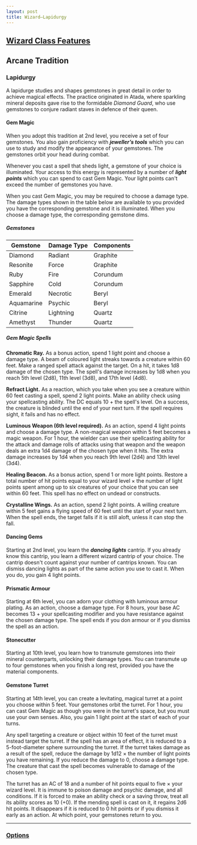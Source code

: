 ```yaml
---
layout: post
title: Wizard—Lapidurgy
---
```


## [**Wizard Class Features**](https://2014.5e.tools/classes.html#wizard_phb)

## **Arcane Tradition**

### Lapidurgy

A lapidurge studies and shapes gemstones in great detail in order to achieve magical effects. The practice originated in Atada, where sparkling mineral deposits gave rise to the formidable *Diamond Guard*, who use gemstones to conjure radiant staves in defence of their queen.

#### **Gem Magic**

When you adopt this tradition at 2nd level, you receive a set of four gemstones. You also gain proficiency with ***jeweller’s tools*** which you can use to study and modify the appearance of your gemstones. The gemstones orbit your head during combat.

Whenever you cast a spell that sheds light, a gemstone of your choice is illuminated. Your access to this energy is represented by a number of ***light points*** which you can spend to cast Gem Magic. Your light points can't exceed the number of gemstones you have.

When you cast Gem Magic, you may be required to choose a damage type. The damage types shown in the table below are available to you provided you have the corresponding gemstone and it is illuminated. When you choose a damage type, the corresponding gemstone dims.

##### Gemstones

| Gemstone           | Damage Type       | Components |
|--------------------|-------------------|------------|
| Diamond            | Radiant           | Graphite   |
| Resonite           | Force             | Graphite   |
| Ruby               | Fire              | Corundum   |
| Sapphire           | Cold              | Corundum   |
| Emerald            | Necrotic          | Beryl      |
| Aquamarine         | Psychic           | Beryl      |
| Citrine            | Lightning         | Quartz     |
| Amethyst           | Thunder           | Quartz     |

##### Gem Magic Spells

**Chromatic Ray.** As a bonus action, spend 1 light point and choose a damage type. A beam of coloured light streaks towards a creature within 60 feet. Make a ranged spell attack against the target. On a hit, it takes 1d8 damage of the chosen type. The spell's damage increases by 1d8 when you reach 5th level (2d8), 11th level (3d8), and 17th level (4d8).

**Refract Light.** As a reaction, which you take when you see a creature within 60 feet casting a spell, spend 2 light points. Make an ability check using your spellcasting ability. The DC equals 10 + the spell's level. On a success, the creature is blinded until the end of your next turn. If the spell requires sight, it fails and has no effect.

**Luminous Weapon (6th level required).** As an action, spend 4 light points and choose a damage type. A non-magical weapon within 5 feet becomes a magic weapon. For 1 hour, the wielder can use their spellcasting ability for the attack and damage rolls of attacks using that weapon and the weapon deals an extra 1d4 damage of the chosen type when it hits. The extra damage increases by 1d4 when you reach 9th level (2d4) and 13th level (3d4).

**Healing Beacon.** As a bonus action, spend 1 or more light points. Restore a total number of hit points equal to your wizard level × the number of light points spent among up to six creatures of your choice that you can see within 60 feet. This spell has no effect on undead or constructs.

**Crystalline Wings.** As an action, spend 2 light points. A willing creature within 5 feet gains a flying speed of 60 feet until the start of your next turn. When the spell ends, the target falls if it is still aloft, unless it can stop the fall.

#### **Dancing Gems**

Starting at 2nd level, you learn the ***dancing lights*** cantrip. If you already know this cantrip, you learn a different wizard cantrip of your choice. The cantrip doesn't count against your number of cantrips known. You can dismiss dancing lights as part of the same action you use to cast it. When you do, you gain 4 light points.

#### **Prismatic Armour**

Starting at 6th level, you can adorn your clothing with luminous armour plating. As an action, choose a damage type. For 8 hours, your base AC becomes 13 + your spellcasting modifier and you have resistance against the chosen damage type. The spell ends if you don armour or if you dismiss the spell as an action.

#### **Stonecutter**

Starting at 10th level, you learn how to transmute gemstones into their mineral counterparts, unlocking their damage types. You can transmute up to four gemstones when you finish a long rest, provided you have the material components.

#### **Gemstone Turret**

Starting at 14th level, you can create a levitating, magical turret at a point you choose within 5 feet. Your gemstones orbit the turret. For 1 hour, you can cast Gem Magic as though you were in the turret's space, but you must use your own senses. Also, you gain 1 light point at the start of each of your turns.

Any spell targeting a creature or object within 10 feet of the turret must instead target the turret. If the spell has an area of effect, it is reduced to a 5-foot-diameter sphere surrounding the turret. If the turret takes damage as a result of the spell, reduce the damage by 1d12 × the number of light points you have remaining. If you reduce the damage to 0, choose a damage type. The creature that cast the spell becomes vulnerable to damage of the chosen type.

The turret has an AC of 18 and a number of hit points equal to five × your wizard level. It is immune to poison damage and psychic damage, and all conditions. If it is forced to make an ability check or a saving throw, treat all its ability scores as 10 (+0). If the mending spell is cast on it, it regains 2d6 hit points. It disappears if it is reduced to 0 hit points or if you dismiss it early as an action. At which point, your gemstones return to you.

---

### **[Options](../../options)**

